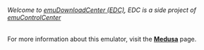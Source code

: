 ###### Welcome to [emuDownloadCenter (EDC)](https://github.com/PhoenixInteractiveNL/emuDownloadCenter/wiki/), EDC is a side project of [emuControlCenter](https://github.com/PhoenixInteractiveNL/emuControlCenter/wiki/)

For more information about this emulator, visit the [**Medusa**](https://github.com/PhoenixInteractiveNL/emuDownloadCenter/wiki/Emulator-medusa#menu) page.
